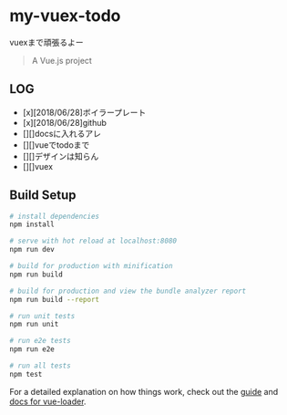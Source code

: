 # my-vuex-todo

vuexまで頑張るよー

> A Vue.js project

## LOG

* [x][2018/06/28]ボイラープレート
* [x][2018/06/28]github
* [][]docsに入れるアレ
* [][]vueでtodoまで
* [][]デザインは知らん
* [][]vuex

## Build Setup

``` bash
# install dependencies
npm install

# serve with hot reload at localhost:8080
npm run dev

# build for production with minification
npm run build

# build for production and view the bundle analyzer report
npm run build --report

# run unit tests
npm run unit

# run e2e tests
npm run e2e

# run all tests
npm test
```

For a detailed explanation on how things work, check out the [guide](http://vuejs-templates.github.io/webpack/) and [docs for vue-loader](http://vuejs.github.io/vue-loader).
